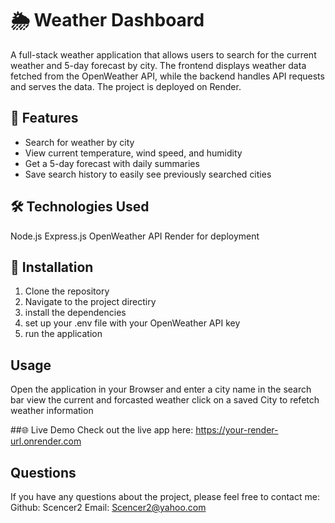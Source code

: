 # 🌦️ Weather Dashboard

A full-stack weather application that allows users to search for the current weather and 5-day forecast by city. The frontend displays weather data fetched from the OpenWeather API, while the backend handles API requests and serves the data. The project is deployed on Render.

## 🚀 Features

- Search for weather by city
- View current temperature, wind speed, and humidity
- Get a 5-day forecast with daily summaries
- Save search history to easily see previously searched cities

## 🛠️ Technologies Used

Node.js
Express.js
OpenWeather API
Render for deployment

## 🔧 Installation

1. Clone the repository
2. Navigate to the project directiry
3. install the dependencies
4. set up your .env file with your OpenWeather API key
5. run the application

## Usage
Open the application in your Browser and enter a city name in the search bar
view the current and forcasted weather
click on a saved City to refetch weather information

##🌐 Live Demo
Check out the live app here: https://your-render-url.onrender.com

## Questions
If you have any questions about the project, please feel free to contact me:
Github: Scencer2
Email: Scencer2@yahoo.com
